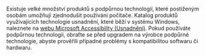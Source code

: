Existuje velké množství produktů s podpůrnou technologií, které postiženým osobám umožňují zjednodušit používání počítače. Katalog produktů využívajících technologie usnadnění, které běží v systému Windows, naleznete na [webu Microsoft Accessibility (Usnadnění)](http://go.microsoft.com/fwlink/?LinkId=8431). Pokud používáte podpůrnou technologii, obraťte se před upgradem na výrobce podpůrné technologie, abyste prověřili případné problémy s kompatibilitou softwaru či hardwaru.